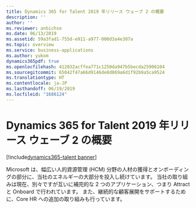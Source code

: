 ```yaml
---
title: Dynamics 365 for Talent 2019 年リリース ウェーブ 2 の概要
description: ''
author: ''
ms.reviewer: anbichse
ms.date: 06/13/2019
ms.assetid: 59a3fad1-755d-e911-a977-000d3a4e307a
ms.topic: overview
ms.service: business-applications
ms.author: yukom
dynamics365pdf: true
ms.openlocfilehash: 412032acffea771c1250da947b5becda25906104
ms.sourcegitcommit: 65042f47a66d9146de8d869a6d1f92b9a5ca9524
ms.translationtype: HT
ms.contentlocale: ja-JP
ms.lasthandoff: 06/19/2019
ms.locfileid: "1686124"
---
```

# <a name="overview-of-dynamics-365-for-talent-2019-release-wave-2"></a>Dynamics 365 for Talent 2019 年リリース ウェーブ 2 の概要
[!include[dynamics365-talent banner](../includes/dynamics365-talent.md)]

Microsoft は、幅広い人的資源管理 (HCM) 分野の人材の獲得とオンボーディングの部分に、当社のエネルギーの大部分を投入し続けています。 当社の取り組みは現在、別々ですが互いに補完的な 2 つのアプリケーション、つまり Attract と Onboard で行われています。 また、継続的な顧客展開をサポートするために、Core HR への追加の取り組みも行っています。
